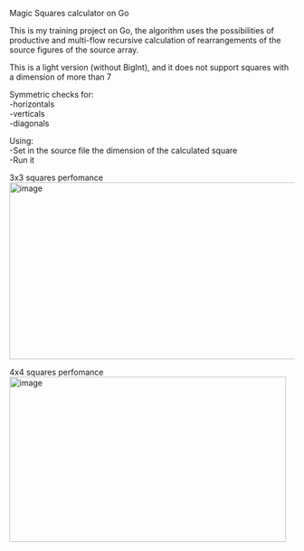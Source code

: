Magic Squares calculator on Go

This is my training project on Go, the algorithm uses the possibilities of productive and multi-flow recursive calculation of rearrangements of the source figures of the source array.

This is a light version (without BigInt), and it does not support squares with a dimension of more than 7

Symmetric checks for:<br/>
-horizontals<br/>
-verticals<br/>
-diagonals

Using:<br/>
-Set in the source file the dimension of the calculated square<br/>
-Run it

3x3 squares perfomance<br/>
<img width="551" height="313" alt="image" src="https://github.com/user-attachments/assets/424b7780-a92a-45bd-8497-88a6848f6e90" />

4x4 squares perfomance<br/>
<img width="489" height="292" alt="image" src="https://github.com/user-attachments/assets/3782b89f-f1f1-4a2a-96d5-77a765c4ce36" />
